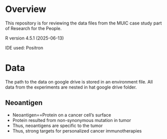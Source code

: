 
<!-- README.md is generated from README.Rmd. Please edit that file -->

# Overview

This repository is for reviewing the data files from the MUIC case study
part of Research for the People.

R version 4.5.1 (2025-06-13)

IDE used: Positron

# Data

The path to the data on google drive is stored in an environment file.
All data from the experiments are nested in hat google drive folder.

## Neoantigen

- Neoantigen==Protein on a cancer cell’s surface
- Protein resulted from non-synonymous mutation in tumor
- Thus, neoantigens are specific to the tumor
- Thus, strong targets for personalized cancer immunotherapies
